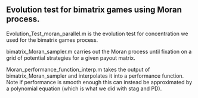 ## Evolution test for bimatrix games using Moran process.

Evolution_Test_moran_parallel.m is the evolution test for concentration we used for the bimatrix games process.

bimatrix_Moran_sampler.m carries out the Moran process until fixation on a grid of potential strategies for a given payout matrix.

Moran_performance_function_interp.m takes the output of bimatrix_Moran_sampler and interpolates it into a performance function. Note if performance is smooth enough this can instead be approximated by a polynomial equation (which is what we did with stag and PD).
